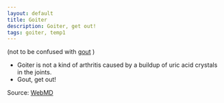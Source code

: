 ```yaml
---
layout: default
title: Goiter
description: Goiter, get out!
tags: goiter, temp1
---
```


(not to be confused with [gout](../gout) )

* Goiter is not a kind of arthritis caused by a buildup of uric acid crystals in the joints.
* Gout, get out!

Source: [WebMD](http://www.webmd.com/arthritis/ss/slideshow-gout)